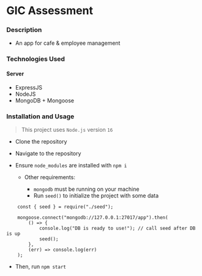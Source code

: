 # GIC Assessment

### Description

- An app for cafe & employee management

### Technologies Used

#### Server

- ExpressJS
- NodeJS
- MongoDB + Mongoose

### Installation and Usage

> This project uses `Node.js` version `16`

- Clone the repository
- Navigate to the repository
- Ensure `node_modules` are installed with `npm i`

  - Other requirements:

    - `mongodb` must be running on your machine
    - Run `seed()` to initialize the project with some data

```
    const { seed } = require("./seed");

    mongoose.connect("mongodb://127.0.0.1:27017/app").then(
        () => {
            console.log("DB is ready to use!"); // call seed after DB is up
            seed();
        },
        (err) => console.log(err)
    );
```

- Then, run `npm start`
